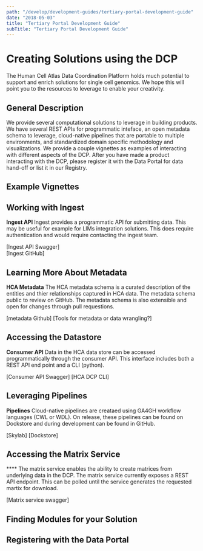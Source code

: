 ```yaml
---
path: "/develop/development-guides/tertiary-portal-development-guide"
date: "2018-05-03"
title: "Tertiary Portal Development Guide"
subTitle: "Tertiary Portal Development Guide"
---
```


# Creating Solutions using the DCP

The Human Cell Atlas Data Coordination Platform holds much potential to support and enrich solutions for single cell genomics. We hope this will point you to the resources to leverage to enable your creativity.

## General Description

We provide several computational solutions to leverage in building products. We have several REST APIs for programmatic inteface, an open metadata schema to leverage, cloud-native pipelines that are portable to multiple environments, and standardized domain specific methodology and visualizations. We provide a couple vignettes as examples of interacting with different aspects of the DCP. After you have made a product interacting with the DCP, please register it with the Data Portal for data hand-off or list it in our Registry.

## Example Vignettes

## Working with Ingest

**Ingest API** Ingest provides a programmatic API for submitting data. This may be useful for example for LIMs integration solutions. This does require authentication and would require contacting the ingest team.

[Ingest API Swagger]  
[Ingest GitHub]  

## Learning More About Metadata

**HCA Metadata** The HCA metadata schema is a curated description of the entities and thier relationships captured in HCA data. The metadata schema public to review on GitHub. The metadata schema is also extensible and open for changes through pull requestions.

[metadata Github]
[Tools for metadata or data wrangling?]

## Accessing the Datastore

**Consumer API** Data in the HCA data store can be accessed programmatically through the consumer API. This interface includes both a REST API end point and a CLI (python).

[Consumer API Swagger]
[HCA DCP CLI]

## Leveraging Pipelines

**Pipelines** Cloud-native pipelines are creataed using GA4GH workflow languages (CWL or WDL). On release, these pipelines can be found on Dockstore and during development can be found in GitHub.

[Skylab]
[Dockstore]

## Accessing the Matrix Service

**** The matrix service enables the ability to create matrices from underlying data in the DCP. The matrix service currently exposes a REST API endpoint. This can be polled until the service generates the requested martix for download.

[Matrix service swagger]

## Finding Modules for your Solution

## Registering with the Data Portal
